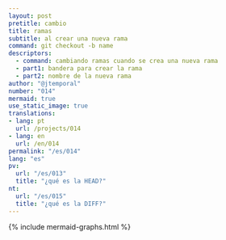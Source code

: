 ```yaml
---
layout: post
pretitle: cambio
title: ramas
subtitle: al crear una nueva rama
command: git checkout -b name
descriptors:
  - command: cambiando ramas cuando se crea una nueva rama
  - part1: bandera para crear la rama
  - part2: nombre de la nueva rama
author: "@jtemporal"
number: "014"
mermaid: true
use_static_image: true
translations:
- lang: pt
  url: /projects/014
- lang: en
  url: /en/014
permalink: "/es/014"
lang: "es"
pv:
  url: "/es/013"
  title: "¿qué es la HEAD?"
nt:
  url: "/es/015"
  title: "¿qué es la DIFF?"
---
```


{% include mermaid-graphs.html %}